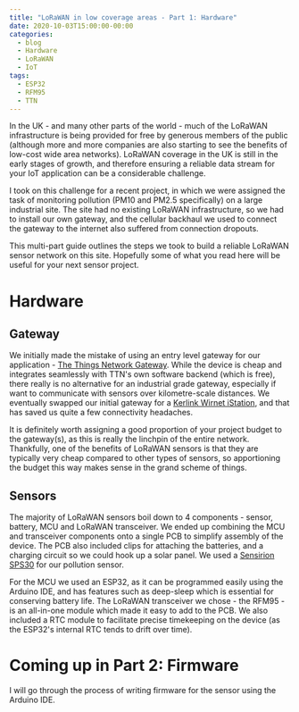 ```yaml
---
title: "LoRaWAN in low coverage areas - Part 1: Hardware"
date: 2020-10-03T15:00:00-00:00
categories:
  - blog
  - Hardware
  - LoRaWAN
  - IoT
tags:
  - ESP32
  - RFM95
  - TTN
---
```


In the UK - and many other parts of the world - much of the LoRaWAN infrastructure is being provided for free by generous members of the public (although more and more companies are also starting to see the benefits of low-cost wide area networks). LoRaWAN coverage in the UK is still in the early stages of growth, and therefore ensuring a reliable data stream for your IoT application can be a considerable challenge.

I took on this challenge for a recent project, in which we were assigned the task of monitoring pollution (PM10 and PM2.5 specifically) on a large industrial site. The site had no existing LoRaWAN infrastructure, so we had to install our own gateway, and the cellular backhaul we used to connect the gateway to the internet also suffered from connection dropouts.

This multi-part guide outlines the steps we took to build a reliable LoRaWAN sensor network on this site. Hopefully some of what you read here will be useful for your next sensor project.

# Hardware

## Gateway
We initially made the mistake of using an entry level gateway for our application - [The Things Network Gateway](https://www.thethingsnetwork.org/docs/gateways/gateway). While the device is cheap and integrates seamlessly with TTN's own software backend (which is free), there really is no alternative for an industrial grade gateway, especially if want to communicate with sensors over kilometre-scale distances. We eventually swapped our initial gateway for a [Kerlink Wirnet iStation](https://www.thethingsnetwork.org/docs/gateways/kerlink/istation/), and that has saved us quite a few connectivity headaches.

It is definitely worth assigning a good proportion of your project budget to the gateway(s), as this is really the linchpin of the entire network. Thankfully, one of the benefits of LoRaWAN sensors is that they are typically very cheap compared to other types of sensors, so apportioning the budget this way makes sense in the grand scheme of things.

## Sensors
The majority of LoRaWAN sensors boil down to 4 components - sensor, battery, MCU and LoRaWAN transceiver. We ended up combining the MCU and transceiver components onto a single PCB to simplify assembly of the device. The PCB also included clips for attaching the batteries, and a charging circuit so we could hook up a solar panel. We used a [Sensirion SPS30](https://www.sensirion.com/en/environmental-sensors/particulate-matter-sensors-pm25/) for our pollution sensor.

For the MCU we used an ESP32, as it can be programmed easily using the Arduino IDE, and has features such as deep-sleep which is essential for conserving battery life. The LoRaWAN transceiver we chose - the RFM95 - is an all-in-one module which made it easy to add to the PCB. We also included a RTC module to facilitate precise timekeeping on the device (as the ESP32's internal RTC tends to drift over time).

# Coming up in Part 2: Firmware
I will go through the process of writing firmware for the sensor using the Arduino IDE.






